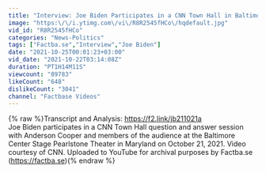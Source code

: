 ```yaml
---
title: "Interview: Joe Biden Participates in a CNN Town Hall in Baltimore - October 21, 2021"
image: "https:\/\/i.ytimg.com\/vi\/R8R2545fHCo\/hqdefault.jpg"
vid_id: "R8R2545fHCo"
categories: "News-Politics"
tags: ["Factba.se","Interview","Joe Biden"]
date: "2021-10-25T00:01:23+03:00"
vid_date: "2021-10-22T03:14:08Z"
duration: "PT1H14M11S"
viewcount: "89783"
likeCount: "648"
dislikeCount: "3041"
channel: "Factbase Videos"
---
```

{% raw %}Transcript and Analysis: <a rel="nofollow" target="blank" href="https://f2.link/jb211021a">https://f2.link/jb211021a</a><br />Joe Biden participates in a CNN Town Hall question and answer session with Anderson Cooper and members of the audience at the Baltimore Center Stage Pearlstone Theater in Maryland on October 21, 2021. Video courtesy of CNN. Uploaded to YouTube for archival purposes by Factba.se (<a rel="nofollow" target="blank" href="https://factba.se)">https://factba.se)</a>{% endraw %}
